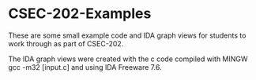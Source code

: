 # CSEC-202-Examples

These are some small example code and IDA graph views for students to work through as part of CSEC-202.

The IDA graph views were created with the c code compiled with MINGW gcc -m32 [input.c] and using IDA Freeware 7.6.